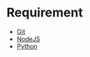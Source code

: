 # Requirement

- [Git](https://git-scm.com/)
- [NodeJS](https://nodejs.org/en)
- [Python](https://www.python.org/)
